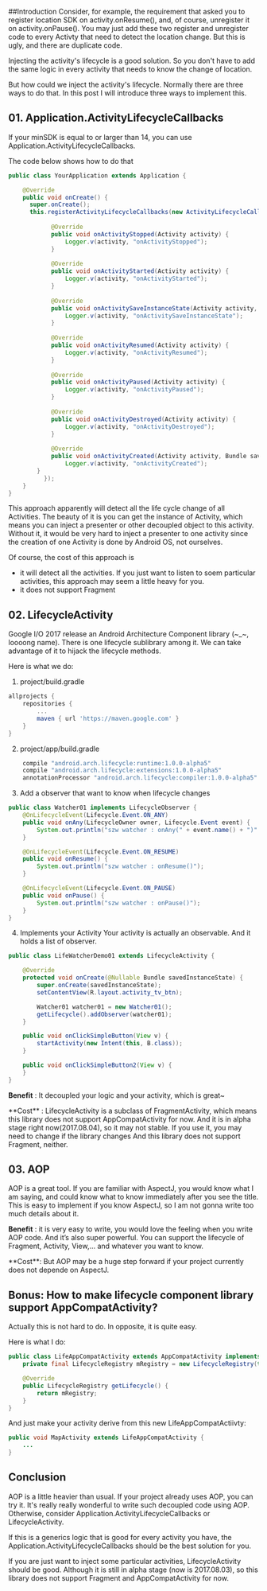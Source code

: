 ##Introduction
Consider, for example, the requirement that asked you to register location SDK on activity.onResume(), and, of course, unregister it on activity.onPause(). You may just add these two register and unregister code to every Activty that need to detect the location change. But this is ugly, and there are duplicate code.

Injecting the activity's lifecycle is a good solution. So you don't have to add the same logic in every activity that needs to know the change of location. 

But how could we inject the activity's lifecycle. Normally there are three ways to do that. In this post I will introduce three ways to implement this.

## 01. Application.ActivityLifecycleCallbacks
If your minSDK is equal to or larger than 14, you can use Application.ActivityLifecycleCallbacks.

The code below shows how to do that
```java
public class YourApplication extends Application {

    @Override
    public void onCreate() {  
      super.onCreate();  
      this.registerActivityLifecycleCallbacks(new ActivityLifecycleCallbacks() {  
       
            @Override  
            public void onActivityStopped(Activity activity) {  
                Logger.v(activity, "onActivityStopped");  
            }  
           
            @Override  
            public void onActivityStarted(Activity activity) {  
                Logger.v(activity, "onActivityStarted");  
            }  
           
            @Override  
            public void onActivitySaveInstanceState(Activity activity, Bundle outState) {  
                Logger.v(activity, "onActivitySaveInstanceState");  
            }  
           
            @Override  
            public void onActivityResumed(Activity activity) {  
                Logger.v(activity, "onActivityResumed");  
            }  
           
            @Override  
            public void onActivityPaused(Activity activity) {  
                Logger.v(activity, "onActivityPaused");  
            }  
           
            @Override  
            public void onActivityDestroyed(Activity activity) {  
                Logger.v(activity, "onActivityDestroyed");  
            }  
           
            @Override  
            public void onActivityCreated(Activity activity, Bundle savedInstanceState) {  
                Logger.v(activity, "onActivityCreated");  
        }  
          });  
    }
}
```

This approach apparently will detect all the life cycle change of all Activities.  The beauty of it is you can get the instance of Activity, which means you can inject a presenter or other decoupled object to this activity. Without it, it would be very hard to inject a presenter to one activity since the creation of one Activity is done by Android OS, not ourselves.

Of course, the cost of this approach is
* it will detect all the activities. If you just want to listen to soem particular activities, this approach may seem a little heavy for you.
* it does not support Fragment

## 02. LifecycleActivity
Google I/O 2017 release an Android Architecture Component library (~_~, loooong name). There is one lifecycle sublibrary among it. We can take advantage of it to hijack the lifecycle methods.

Here is what we do:
1. project/build.gradle
```groovy
allprojects {
    repositories {
        ...
        maven { url 'https://maven.google.com' }
    }
}
```

2. project/app/build.gradle
```groovy
    compile "android.arch.lifecycle:runtime:1.0.0-alpha5"
    compile "android.arch.lifecycle:extensions:1.0.0-alpha5"
    annotationProcessor "android.arch.lifecycle:compiler:1.0.0-alpha5"

```

3. Add a observer that want to know when lifecycle changes
```java
public class Watcher01 implements LifecycleObserver {
    @OnLifecycleEvent(Lifecycle.Event.ON_ANY)
    public void onAny(LifecycleOwner owner, Lifecycle.Event event) {
        System.out.println("szw watcher : onAny(" + event.name() + ")" + " ; owner = " + owner);
    }

    @OnLifecycleEvent(Lifecycle.Event.ON_RESUME)
    public void onResume() {
        System.out.println("szw watcher : onResume()");
    }

    @OnLifecycleEvent(Lifecycle.Event.ON_PAUSE)
    public void onPause() {
        System.out.println("szw watcher : onPause()");
    }
}
```

4. Implements your Activity
Your activity is actually an observable. And it holds a list of observer.
```java
public class LifeWatcherDemo01 extends LifecycleActivity {

    @Override
    protected void onCreate(@Nullable Bundle savedInstanceState) {
        super.onCreate(savedInstanceState);
        setContentView(R.layout.activity_tv_btn);

        Watcher01 watcher01 = new Watcher01();
        getLifecycle().addObserver(watcher01);
    }

    public void onClickSimpleButton(View v) {
        startActivity(new Intent(this, B.class));
    }

    public void onClickSimpleButton2(View v) {
    }
}
```

**Benefit** : It decoupled your logic and your activity, which is great~
<p>
**Cost** : LifecycleActivity is a subclass of FragmentActivity, which means this library does not support AppCompatActivity for now. And it is in alpha stage right now(2017.08.04), so it may not stable. If you use it, you may need to change if the library changes
And this library does not support Fragment, neither.


## 03. AOP
AOP is a great tool. If you are familiar with AspectJ, you would know what I am saying, and could know what to know immediately after you see the title. This is easy to implement if you know AspectJ, so I am not gonna write too much details about it.

**Benefit** : it is very easy to write, you would love the feeling when you write AOP code. 
And it’s also super powerful. You can support the lifecycle of Fragment, Activity, View,… and whatever you want to know. 
<p>
**Cost**:
But AOP may be a huge step forward if your project currently does not depende on AspectJ.  

## Bonus: How to make lifecycle component library support AppCompatActivity?
Actually this is not hard to do. In opposite, it is quite easy.

Here is what I do:
```java
public class LifeAppCompatActivity extends AppCompatActivity implements LifecycleRegistryOwner {
    private final LifecycleRegistry mRegistry = new LifecycleRegistry(this);

    @Override
    public LifecycleRegistry getLifecycle() {
        return mRegistry;
    }
}
```

And just make your activity derive from this new LifeAppCompatActiivty:
```java
public void MapActivity extends LifeAppCompatActivity {
    ...
}
```


## Conclusion
AOP is a little heavier than usual. If your project already uses AOP, you can try it. It's really really wonderful to write such decoupled code using AOP. Otherwise, consider Application.ActivityLifecycleCallbacks or LifecycleActivity.

If this is a generics logic that is good for every activity you have, the Application.ActivityLifecycleCallbacks should be the best solution for you.

If you are just want to inject some particular activities, LifecycleActivity should be good. Although it is still in alpha stage (now is 2017.08.03), so this library does not support Fragment and AppCompatActivity for now. 